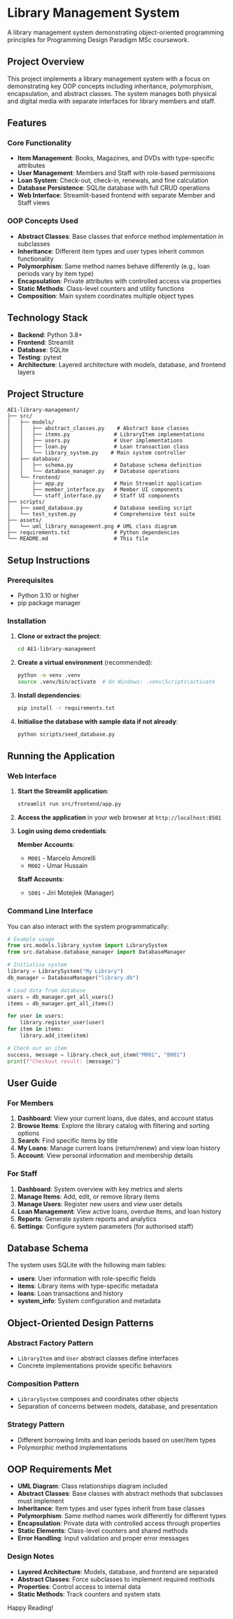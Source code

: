 # Library Management System

A library management system demonstrating object-oriented programming principles for Programming Design Paradigm MSc coursework.

## Project Overview

This project implements a library management system with a focus on demonstrating key OOP concepts including inheritance, polymorphism, encapsulation, and abstract classes. The system manages both physical and digital media with separate interfaces for library members and staff.

## Features

### Core Functionality
- **Item Management**: Books, Magazines, and DVDs with type-specific attributes
- **User Management**: Members and Staff with role-based permissions
- **Loan System**: Check-out, check-in, renewals, and fine calculation
- **Database Persistence**: SQLite database with full CRUD operations
- **Web Interface**: Streamlit-based frontend with separate Member and Staff views

### OOP Concepts Used

- **Abstract Classes**: Base classes that enforce method implementation in subclasses
- **Inheritance**: Different item types and user types inherit common functionality  
- **Polymorphism**: Same method names behave differently (e.g., loan periods vary by item type)
- **Encapsulation**: Private attributes with controlled access via properties
- **Static Methods**: Class-level counters and utility functions
- **Composition**: Main system coordinates multiple object types

## Technology Stack

- **Backend**: Python 3.8+
- **Frontend**: Streamlit
- **Database**: SQLite
- **Testing**: pytest
- **Architecture**: Layered architecture with models, database, and frontend layers

## Project Structure

```
AE1-library-management/
├── src/
│   ├── models/
│   │   ├── abstract_classes.py    # Abstract base classes
│   │   ├── items.py              # LibraryItem implementations
│   │   ├── users.py              # User implementations
│   │   ├── loan.py               # Loan transaction class
│   │   └── library_system.py    # Main system controller
│   ├── database/
│   │   ├── schema.py             # Database schema definition
│   │   └── database_manager.py   # Database operations
│   └── frontend/
│       ├── app.py                # Main Streamlit application
│       ├── member_interface.py   # Member UI components
│       └── staff_interface.py    # Staff UI components
├── scripts/
│   ├── seed_database.py          # Database seeding script
│   └── test_system.py            # Comprehensive test suite
├── assets/
│   └── uml_library_management.png # UML class diagram
├── requirements.txt              # Python dependencies
└── README.md                     # This file
```

## Setup Instructions

### Prerequisites

- Python 3.10 or higher
- pip package manager

### Installation

1. **Clone or extract the project**:
   ```bash
   cd AE1-library-management
   ```

2. **Create a virtual environment** (recommended):
   ```bash
   python -m venv .venv
   source .venv/bin/activate  # On Windows: .venv\Scripts\activate
   ```

3. **Install dependencies**:
   ```bash
   pip install -r requirements.txt
   ```

4. **Initialise the database with sample data if not already**:
   ```bash
   python scripts/seed_database.py
   ```


## Running the Application

### Web Interface

1. **Start the Streamlit application**:
   ```bash
   streamlit run src/frontend/app.py
   ```

2. **Access the application** in your web browser at `http://localhost:8501`

3. **Login using demo credentials**:

   **Member Accounts**:
   - `M001` - Marcelo Amorelli
   - `M002` - Umar Hussain

   **Staff Accounts**:
   - `S001` - Jiri Motejlek (Manager)

### Command Line Interface

You can also interact with the system programmatically:

```python
# Example usage
from src.models.library_system import LibrarySystem
from src.database.database_manager import DatabaseManager

# Initialise system
library = LibrarySystem("My Library")
db_manager = DatabaseManager("library.db")

# Load data from database
users = db_manager.get_all_users()
items = db_manager.get_all_items()

for user in users:
    library.register_user(user)
for item in items:
    library.add_item(item)

# Check out an item
success, message = library.check_out_item("M001", "B001")
print(f"Checkout result: {message}")
```

## User Guide

### For Members

1. **Dashboard**: View your current loans, due dates, and account status
2. **Browse Items**: Explore the library catalog with filtering and sorting options
3. **Search**: Find specific items by title
4. **My Loans**: Manage current loans (return/renew) and view loan history
5. **Account**: View personal information and membership details

### For Staff

1. **Dashboard**: System overview with key metrics and alerts
2. **Manage Items**: Add, edit, or remove library items
3. **Manage Users**: Register new users and view user details
4. **Loan Management**: View active loans, overdue items, and loan history
5. **Reports**: Generate system reports and analytics
6. **Settings**: Configure system parameters (for authorised staff)

## Database Schema

The system uses SQLite with the following main tables:

- **users**: User information with role-specific fields
- **items**: Library items with type-specific metadata
- **loans**: Loan transactions and history
- **system_info**: System configuration and metadata

## Object-Oriented Design Patterns

### Abstract Factory Pattern
- `LibraryItem` and `User` abstract classes define interfaces
- Concrete implementations provide specific behaviors

### Composition Pattern
- `LibrarySystem` composes and coordinates other objects
- Separation of concerns between models, database, and presentation

### Strategy Pattern
- Different borrowing limits and loan periods based on user/item types
- Polymorphic method implementations

## OOP Requirements Met

- **UML Diagram**: Class relationships diagram included
- **Abstract Classes**: Base classes with abstract methods that subclasses must implement
- **Inheritance**: Item types and user types inherit from base classes
- **Polymorphism**: Same method names work differently for different types
- **Encapsulation**: Private data with controlled access through properties
- **Static Elements**: Class-level counters and shared methods
- **Error Handling**: Input validation and proper error messages

### Design Notes

- **Layered Architecture**: Models, database, and frontend are separated
- **Abstract Classes**: Force subclasses to implement required methods
- **Properties**: Control access to internal data
- **Static Methods**: Track counters and system stats


Happy Reading!

